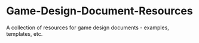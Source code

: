 # Game-Design-Document-Resources
A collection of resources for game design documents - examples, templates, etc.
